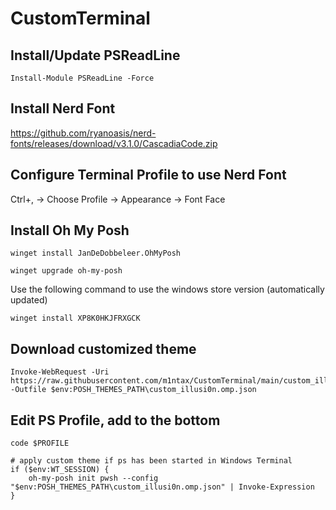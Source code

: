 # CustomTerminal

## Install/Update PSReadLine
```
Install-Module PSReadLine -Force
```

## Install Nerd Font
https://github.com/ryanoasis/nerd-fonts/releases/download/v3.1.0/CascadiaCode.zip

## Configure Terminal Profile to use Nerd Font
Ctrl+, -> Choose Profile -> Appearance -> Font Face

## Install Oh My Posh
```
winget install JanDeDobbeleer.OhMyPosh
```
```
winget upgrade oh-my-posh
```
Use the following command to use the windows store version (automatically updated)
```
winget install XP8K0HKJFRXGCK
```

## Download customized theme
```
Invoke-WebRequest -Uri https://raw.githubusercontent.com/m1ntax/CustomTerminal/main/custom_illusi0n.omp.json -Outfile $env:POSH_THEMES_PATH\custom_illusi0n.omp.json
```

## Edit PS Profile, add to the bottom
```
code $PROFILE
```
```
# apply custom theme if ps has been started in Windows Terminal
if ($env:WT_SESSION) {
    oh-my-posh init pwsh --config "$env:POSH_THEMES_PATH\custom_illusi0n.omp.json" | Invoke-Expression
}
```
